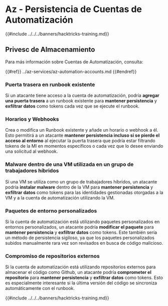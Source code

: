 # Az - Persistencia de Cuentas de Automatización

{{#include ../../../banners/hacktricks-training.md}}

## Privesc de Almacenamiento

Para más información sobre Cuentas de Automatización, consulta:

{{#ref}}
../az-services/az-automation-accounts.md
{{#endref}}

### Puerta trasera en runbook existente

Si un atacante tiene acceso a la cuenta de automatización, podría **agregar una puerta trasera** a un runbook existente para **mantener persistencia** y **exfiltrar datos** como tokens cada vez que se ejecute el runbook.

### Horarios y Webhooks

Crea o modifica un Runbook existente y añade un horario o webhook a él. Esto permitirá a un atacante **mantener persistencia incluso si se pierde el acceso al entorno** al ejecutar la puerta trasera que podría estar filtrando tokens de la MI en momentos específicos o cada vez que lo desee enviando una solicitud al webhook.

### Malware dentro de una VM utilizada en un grupo de trabajadores híbridos

Si una VM se utiliza como un grupo de trabajadores híbridos, un atacante podría **instalar malware** dentro de la VM para **mantener persistencia** y **exfiltrar datos** como tokens para las identidades gestionadas otorgadas a la VM y a la cuenta de automatización utilizando la VM.

### Paquetes de entorno personalizados

Si la cuenta de automatización está utilizando paquetes personalizados en entornos personalizados, un atacante podría **modificar el paquete** para **mantener persistencia** y **exfiltrar datos** como tokens. Este también sería un método de persistencia sigiloso, ya que los paquetes personalizados subidos manualmente rara vez son revisados en busca de código malicioso.

### Compromiso de repositorios externos

Si la cuenta de automatización está utilizando repositorios externos para almacenar el código como Github, un atacante podría **comprometer el repositorio** para **mantener persistencia** y **exfiltrar datos** como tokens. Esto es especialmente interesante si la última versión del código se sincroniza automáticamente con el runbook.

{{#include ../../../banners/hacktricks-training.md}}

